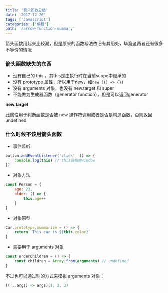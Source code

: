 ```yaml
---
title: '箭头函数总结'
date: '2017-12-26'
tags: ['Javascript']
categories: ['编程']
path: '/arrow-function-summary'
---
```


箭头函数用起来比较潮，但是原来的函数写法依旧有其用处，毕竟这两者还有很多不等价的情况

### 箭头函数缺失的东西

- 没有自己的 this ，其this是由执行时在当前scope中继承的
- 没有 prototype 属性，所以用于new，如```new (() => {}) ```
- 没有 arguments 对象，也没有 new.target 和 super
- 不能做为生成器函数（generator function），但是可以返回generator

**new.target**

此属性用于判断函数是否被 new 操作符调用或者是否是构造函数，否则返回 undefined

### 什么时候不该用箭头函数

- 事件监听

```javascript
button.addEventListener('click', () => {
    console.log(this) // this会指向window
})
```

- 对象方法

```javascript
const Person = {
    age: 23,
    older: () => {
        this.age++
    }
}
```

- 对象原型

```javascript
Car.prototype.summarize = () => {
    return `This car is ${this.color}`
}
```

- 需要用于 arguments 对象

```javascript
const orderChildren = () => {
    const children = Array.from(arguments) // undefined
}
```

不过也可以通过别的方式来模拟 arguments 对象：

```javascript
((...args) => args)(1, 2, 3)
```

